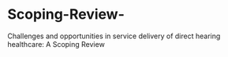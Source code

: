 # Scoping-Review-
Challenges and opportunities in service delivery of direct hearing healthcare: A Scoping Review 
